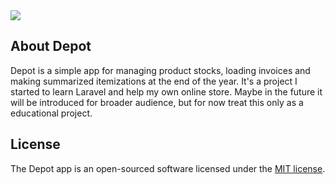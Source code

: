 <img src="https://github.com/kelostrada/depot/workflows/Depot%20CD/badge.svg">

## About Depot

Depot is a simple app for managing product stocks, loading invoices and making summarized itemizations at the end of the year. It's a project I started to learn Laravel and help my own online store. Maybe in the future it will be introduced for broader audience, but for now treat this only as a educational project.

## License

The Depot app is an open-sourced software licensed under the [MIT license](https://opensource.org/licenses/MIT).
